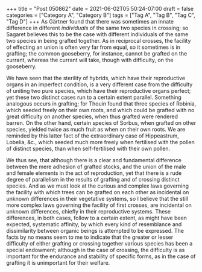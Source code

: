 +++
title = "Post 050862"
date = 2021-06-02T05:50:24-07:00
draft = false
categories = ["Category A", "Category B"]
tags = ["Tag A", "Tag B", "Tag C", "Tag D"]
+++
As Gärtner found that there was sometimes an innate difference in different _individuals_ of the same two species in crossing; so Sagaret believes this to be the case with different individuals of the same two species in being grafted together. As in reciprocal crosses, the facility of effecting an union is often very far from equal, so it sometimes is in grafting; the common gooseberry, for instance, cannot be grafted on the currant, whereas the currant will take, though with difficulty, on the gooseberry.

We have seen that the sterility of hybrids, which have their reproductive organs in an imperfect condition, is a very different case from the difficulty of uniting two pure species, which have their reproductive organs perfect; yet these two distinct cases run to a certain extent parallel. Something analogous occurs in grafting; for Thouin found that three species of Robinia, which seeded freely on their own roots, and which could be grafted with no great difficulty on another species, when thus grafted were rendered barren. On the other hand, certain species of Sorbus, when grafted on other species, yielded twice as much fruit as when on their own roots. We are reminded by this latter fact of the extraordinary case of Hippeastrum, Lobelia, &c., which seeded much more freely when fertilised with the pollen of distinct species, than when self-fertilised with their own pollen.

We thus see, that although there is a clear and fundamental difference between the mere adhesion of grafted stocks, and the union of the male and female elements in the act of reproduction, yet that there is a rude degree of parallelism in the results of grafting and of crossing distinct species. And as we must look at the curious and complex laws governing the facility with which trees can be grafted on each other as incidental on unknown differences in their vegetative systems, so I believe that the still more complex laws governing the facility of first crosses, are incidental on unknown differences, chiefly in their reproductive systems. These differences, in both cases, follow to a certain extent, as might have been expected, systematic affinity, by which every kind of resemblance and dissimilarity between organic beings is attempted to be expressed. The facts by no means seem to me to indicate that the greater or lesser difficulty of either grafting or crossing together various species has been a special endowment; although in the case of crossing, the difficulty is as important for the endurance and stability of specific forms, as in the case of grafting it is unimportant for their welfare.
